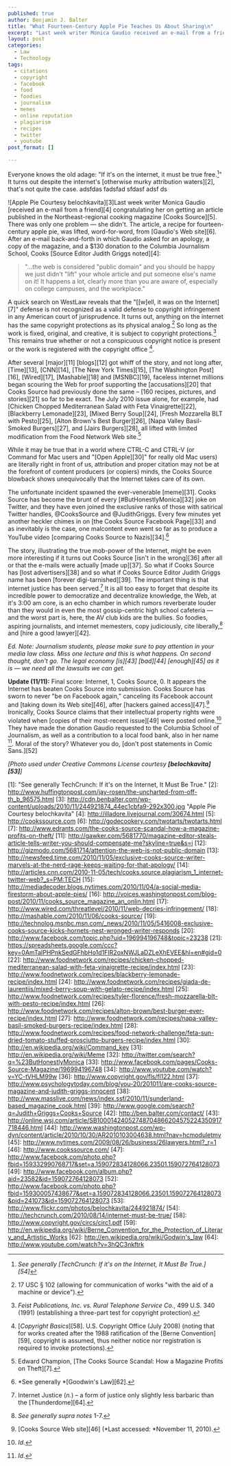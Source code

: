 ```yaml
---
published: true
author: Benjamin J. Balter
title: "What Fourteen-Century Apple Pie Teaches Us About Sharing\n"
excerpt: "Last week writer Monica Gaudio received an e-mail from a friend congratulating her on getting an article published in the Northeast-regional cooking magazine Cooks Source. There was only one problem -- she didn't. The article, a recipe for fourteen-century apple pie, was lifted, word-for-word, from Gaudio's Web site. "
layout: post
categories: 
  - Law
  - Technology
tags: 
  - citations
  - copyright
  - facebook
  - food
  - foodies
  - journalism
  - memes
  - online reputation
  - plagiarism
  - recipes
  - twitter
  - youtube
post_format: []

---
```


Everyone knows the old adage: "If it's on the internet, it must be true free.[^1]" It turns out despite the internet's [otherwise murky attribution waters][2], that's not quite the case. adsfdas fadsfad sfdasf adsf ds

![Apple Pie Courtesy belochkavita][3]Last week writer Monica Gaudio [received an e-mail from a friend][4] congratulating her on getting an article published in the Northeast-regional cooking magazine [Cooks Source][5]. There was only one problem — she didn't. The article, a recipe for fourteen-century apple pie, was lifted, word-for-word, from [Gaudio's Web site][6].  After an e-mail back-and-forth in which Gaudio asked for an apology, a copy of the magazine, and a $130 donation to the Columbia Journalism School, Cooks [Source Editor Judith Griggs noted][4]:

> "…the web is considered "public domain" and you should be happy we just didn't "lift" your whole article and put someone else's name on it! It happens a lot, clearly more than you are aware of, especially on college campuses, and the workplace."

A quick search on WestLaw reveals that the "[\[w\]ell, it was on the Internet][7]" defense is not recognized as a valid defense to copyright infringement in any American court of jurisprudence. It turns out, anything on the internet has the same copyright protections as its physical analog.[^2] So long as the work is fixed, original, and creative, it is subject to copyright protections.[^3] This remains true whether or not a conspicuous copyright notice is present or the work is registered with the copyright office [^4].

After several [major][11] [blogs][12] got whiff of the story, and not long after, [Time][13], [CNN][14], [The New York Times][15], [The Washington Post][16], [Wired][17], [Mashable][18] and [MSNBC][19], faceless internet millions began scouring the Web for proof supporting the [accusations][20] that Cooks Source had previously done the same – [160 recipes, pictures, and stories][21] so far to be exact. The July 2010 issue alone, for example, had [Chicken Chopped Mediterranean Salad with Feta Vinaigrette][22], [Blackberry Lemonade][23], [Mixed Berry Soup][24], [Fresh Mozzarella BLT with Pesto][25], [Alton Brown's Best Burger][26], [Napa Valley Basil-Smoked Burgers][27], and [Jairs Burgers][28], all lifted with limited modification from the Food Network Web site.[^5]

While it may be true that in a world where CTRL-C and CTRL-V (or Command for Mac users and "[Open Apple][30]" for really old Mac users) are literally right in front of us, attribution and proper citation may not be at the forefront of content producers (or copiers) minds, the Cooks Source blowback shows unequivocally that the Internet takes care of its own.

The unfortunate incident spawned the ever-venerable [meme][31]. Cooks Source has become the brunt of every [#ButHonestlyMonica][32] joke on Twitter, and they have even joined the exclusive ranks of those with satirical Twitter handles, @CooksSource and @JudithGriggs. Every few minutes yet another heckler chimes in on [the Cooks Source Facebook Page][33] and as inevitably is the case, one malcontent even went so far as to produce a YouTube video [comparing Cooks Source to Nazis][34].[^6]

The story, illustrating the true mob-power of the Internet, might be even more interesting if it turns out Cooks Source [isn't in the wrong][36] after all or that the e-mails were actually [made up][37]. So what if Cooks Source has [lost advertisers][38] and so what if Cooks Source Editor Judith Griggs name has been [forever digi-tarnished][39]. The important thing is that internet justice has been served.[^7] It is all too easy to forget that despite its incredible power to democratize and decentralize knowledge, the Web, at it's 3:00 am core, is an echo chamber in which rumors reverberate louder than they would in even the most gossip-centric high school cafeteria — and the worst part is, here, the AV club kids are the bullies. So foodies, aspiring journalists, and internet memesters, copy judiciously, cite liberally,[^8] and [hire a good lawyer][42].

*Ed. Note: Journalism students, please make sure to pay attention in your media law class. Miss one lecture and this is what happens. On second thought, don't go. The legal economy [is][43] [bad][44] [enough][45] as it is — we need all the lawsuits we can get.*

**Update (11/11):** Final score: Internet, 1, Cooks Source, 0. It appears the Internet has beaten Cooks Source into submission. Cooks Source has sworn to never "be on Facebook again," canceling its Facebook account and [taking down its Web site][46], after [hackers gained access][47].[^9] Ironically, Cooks Source claims that their intellectual property rights were violated when [copies of their most-recent issue][49] were posted online.[^10] They have made the donation Gaudio requested to the Columbia School of Journalism, as well as a contribution to a local food bank, also in her name [^11]. Moral of the story? Whatever you do, [don't post statements in Comic Sans.][52]

*\[Photo used under Creative Commons License courtesy **[belochkavita][53]**\]*

[^1]:  *See generally [TechCrunch: If it's on the Internet, It Must Be True.][54]*
[^2]:  17 USC § 102 (allowing for communication of works "with the aid of a machine or device").
[^3]:  *Feist Publications, Inc. vs. Rural Telephone Service Co.*, 499 U.S. 340 (1991) (establishing a three-part test for copyright protection).
[^4]:  [*Copyright Basics*][58]. U.S. Copyright Office (July 2008) (noting that for works created after the 1988 ratification of the [Berne Convention][59], copyright is assumed, thus neither notice nor registration is required to invoke protections).
[^5]:  Edward Champion, [The Cooks Source Scandal: How a Magazine Profits on Theft][7].
[^6]:  *See generally *[Goodwin's Law][62].
[^7]:  Internet Justice (*n.*) – a form of justice only slightly less barbaric than the [Thunderdome][64].
[^8]:  *See generally supra notes* 1-7.
[^9]:  [Cooks Source Web site][46] (*Last accessed: *November 11, 2010).
[^10]: *Id.*
[^11]: *Id.*

 [1]: "See generally TechCrunch: If it's on the Internet, It Must Be True."
 [2]: http://www.huffingtonpost.com/jay-rosen/the-uncharted-from-off-th_b_96575.html
 [3]: http://cdn.benbalter.com/wp-content/uploads/2010/11/244921874_44ec1cbfa9-292x300.jpg "Apple Pie Courtesy belochkavita"
 [4]: http://illadore.livejournal.com/30674.html
 [5]: http://cookssource.com
 [6]: http://godecookery.com/twotarts/twotarts.html
 [7]: http://www.edrants.com/the-cooks-source-scandal-how-a-magazine-profits-on-theft/
 [11]: http://gawker.com/5681770/magazine-editor-steals-article-tells-writer-you-should-compensate-me?skyline=true&s=i
 [12]: http://gizmodo.com/5681714/attention-the-web-is-not-public-domain
 [13]: http://newsfeed.time.com/2010/11/05/exclusive-cooks-source-writer-marvels-at-the-nerd-rage-keeps-waiting-for-that-apology/
 [14]: http://articles.cnn.com/2010-11-05/tech/cooks.source.plagiarism_1_internet-twitter-web?_s=PM:TECH
 [15]: http://mediadecoder.blogs.nytimes.com/2010/11/04/a-social-media-firestorm-about-apple-pies/
 [16]: http://voices.washingtonpost.com/blog-post/2010/11/cooks_source_magazine_an_onlin.html
 [17]: http://www.wired.com/threatlevel/2010/11/web-decries-infringement/
 [18]: http://mashable.com/2010/11/06/cooks-source/
 [19]: http://technolog.msnbc.msn.com/_news/2010/11/05/5416008-exclusive-cooks-source-kicks-hornets-nest-wronged-writer-responds
 [20]: http://www.facebook.com/topic.php?uid=196994196748&topic=23238
 [21]: https://spreadsheets.google.com/ccc?key=0AmTaIPHPnkSedGFhbHo1d1FIR2oxNWJLaDZLeXhEVEE&hl=en#gid=0
 [22]: http://www.foodnetwork.com/recipes/chicken-chopped-mediterranean-salad-with-feta-vinaigrette-recipe/index.html
 [23]: http://www.foodnetwork.com/recipes/blackberry-lemonade-recipe/index.html
 [24]: http://www.foodnetwork.com/recipes/giada-de-laurentiis/mixed-berry-soup-with-gelato-recipe/index.html
 [25]: http://www.foodnetwork.com/recipes/tyler-florence/fresh-mozzarella-blt-with-pesto-recipe/index.html
 [26]: http://www.foodnetwork.com/recipes/alton-brown/best-burger-ever-recipe/index.html
 [27]: http://www.foodnetwork.com/recipes/napa-valley-basil-smoked-burgers-recipe/index.html
 [28]: http://www.foodnetwork.com/recipes/food-network-challenge/feta-sun-dried-tomato-stuffed-prosciutto-burgers-recipe/index.html
 [30]: http://en.wikipedia.org/wiki/Command_key
 [31]: http://en.wikipedia.org/wiki/Meme
 [32]: http://twitter.com/search?q=%23ButHonestlyMonica
 [33]: http://www.facebook.com/pages/Cooks-Source-Magazine/196994196748
 [34]: http://www.youtube.com/watch?v=YC-tVHLM99w
 [36]: http://www.copyright.gov/fls/fl122.html
 [37]: http://www.psychologytoday.com/blog/you-20/201011/are-cooks-source-magazine-and-judith-griggs-innocent
 [38]: http://www.masslive.com/news/index.ssf/2010/11/sunderland-based_magazine_cook.html
 [39]: http://www.google.com/search?q=Judith+Griggs+Cooks+Source
 [42]: http://ben.balter.com/contact/
 [43]: http://online.wsj.com/article/SB10001424052748704866204575224350917718446.html
 [44]: http://www.washingtonpost.com/wp-dyn/content/article/2010/10/30/AR2010103004638.html?nav=hcmoduletmv
 [45]: http://www.nytimes.com/2009/08/26/business/26lawyers.html?_r=1
 [46]: http://www.cookssource.com/
 [47]: http://www.facebook.com/photo.php?fbid=159332990768717&set=a.159072834128066.23501.159072764128073
 [49]: http://www.facebook.com/album.php?aid=23582&id=159072764128073
 [52]: http://www.facebook.com/photo.php?fbid=159300057438677&set=a.159072834128066.23501.159072764128073&pid=241073&id=159072764128073
 [53]: http://www.flickr.com/photos/belochkavita/244921874/
 [54]: http://techcrunch.com/2010/08/14/internet-must-be-true/
 [58]: http://www.copyright.gov/circs/circ1.pdf
 [59]: http://en.wikipedia.org/wiki/Berne_Convention_for_the_Protection_of_Literary_and_Artistic_Works
 [62]: http://en.wikipedia.org/wiki/Godwin's_law
 [64]: http://www.youtube.com/watch?v=3hQC3nkftrk
